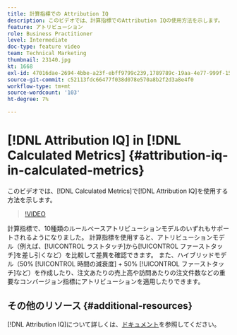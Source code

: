 ```yaml
---
title: 計算指標での Attribution IQ
description: このビデオでは、計算指標でのAttribution IQの使用方法を示します。
feature: アトリビューション
role: Business Practitioner
level: Intermediate
doc-type: feature video
team: Technical Marketing
thumbnail: 23140.jpg
kt: 1668
exl-id: 47016dae-2694-4bbe-a23f-ebff9799c239,1789789c-19aa-4e77-999f-15fa11b7f858,1789789c-19aa-4e77-999f-15fa11b7f858,47016dae-2694-4bbe-a23f-ebff9799c239
source-git-commit: c52113fdc66477f038d078e570a8b2f2d3a8e4f0
workflow-type: tm+mt
source-wordcount: '103'
ht-degree: 7%

---
```


# [!DNL Attribution IQ] in  [!DNL Calculated Metrics] {#attribution-iq-in-calculated-metrics}

このビデオでは、[!DNL Calculated Metrics]で[!DNL Attribution IQ]を使用する方法を示します。

>[!VIDEO](https://video.tv.adobe.com/v/23140/?quality=12)

計算指標で、10種類のルールベースアトリビューションモデルのいずれもサポートされるようになりました。 計算指標を使用すると、アトリビューションモデル（例えば、[!UICONTROL ラストタッチ]から[!UICONTROL ファーストタッチ]を差し引くなど）を比較して差異を確認できます。 また、ハイブリッドモデル（50% [!UICONTROL 時間の減衰度] + 50% [!UICONTROL ファーストタッチ]など）を作成したり、注文あたりの売上高や訪問あたりの注文件数などの重要なコンバージョン指標にアトリビューションを適用したりできます。

## その他のリソース {#additional-resources}

[!DNL Attribution IQ]について詳しくは、[ドキュメント](https://experienceleague.adobe.com/docs/analytics/analyze/analysis-workspace/attribution/overview.html)を参照してください。

